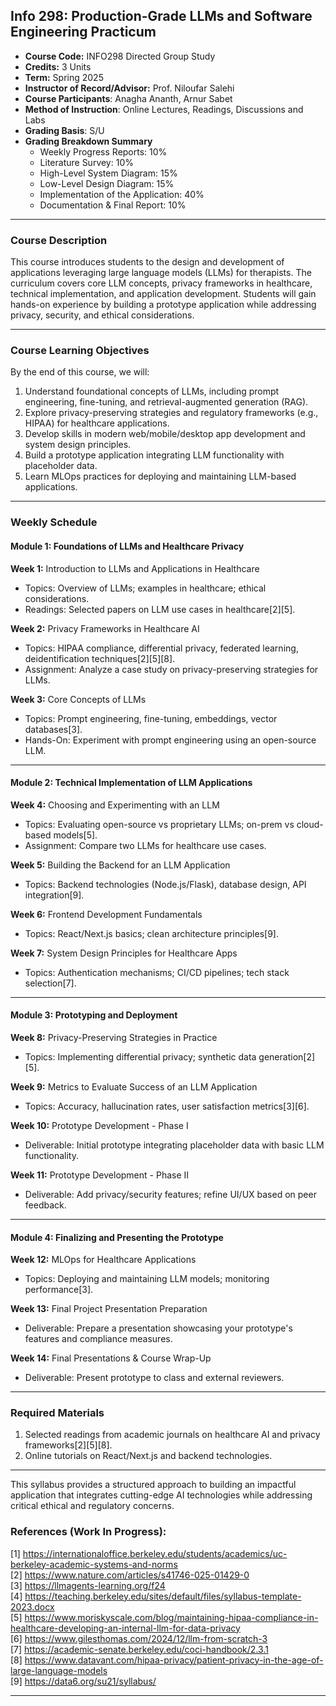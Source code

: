 
## Info 298:  Production-Grade LLMs and Software Engineering Practicum
- **Course Code:** INFO298 Directed Group Study  
- **Credits:** 3 Units  
- **Term:** Spring 2025  
- **Instructor of Record/Advisor:** Prof. Niloufar Salehi 
- **Course Participants**: Anagha Ananth, Arnur Sabet 
- **Method of Instruction**: Online Lectures, Readings, Discussions and Labs 
- **Grading Basis**: S/U 
- **Grading Breakdown Summary**
    - Weekly Progress Reports: 10%
    - Literature Survey: 10%
    - High-Level System Diagram: 15%
    - Low-Level Design Diagram: 15%
    - Implementation of the Application: 40%
    - Documentation & Final Report: 10%
---

### **Course Description**
This course introduces students to the design and development of applications leveraging large language models (LLMs) for therapists. The curriculum covers core LLM concepts, privacy frameworks in healthcare, technical implementation, and application development. Students will gain hands-on experience by building a prototype application while addressing privacy, security, and ethical considerations.

---

### **Course Learning Objectives**
By the end of this course, we will:  
1. Understand foundational concepts of LLMs, including prompt engineering, fine-tuning, and retrieval-augmented generation (RAG).  
2. Explore privacy-preserving strategies and regulatory frameworks (e.g., HIPAA) for healthcare applications.  
3. Develop skills in modern web/mobile/desktop app development and system design principles.  
4. Build a prototype application integrating LLM functionality with placeholder data.  
5. Learn MLOps practices for deploying and maintaining LLM-based applications.  

<!---
### **Course Structure**
- **Lectures:** 3 hours per week (14 weeks).  
- **Out-of-Class Work:** 10 hours per week (readings, assignments, project work).  
- **Deliverables:** Weekly assignments, midterm project proposal, final prototype presentation. -->
---

### **Weekly Schedule**

#### **Module 1: Foundations of LLMs and Healthcare Privacy**  
**Week 1:** Introduction to LLMs and Applications in Healthcare  
- Topics: Overview of LLMs; examples in healthcare; ethical considerations.  
- Readings: Selected papers on LLM use cases in healthcare[2][5].  

**Week 2:** Privacy Frameworks in Healthcare AI  
- Topics: HIPAA compliance, differential privacy, federated learning, deidentification techniques[2][5][8].  
- Assignment: Analyze a case study on privacy-preserving strategies for LLMs.

**Week 3:** Core Concepts of LLMs  
- Topics: Prompt engineering, fine-tuning, embeddings, vector databases[3].  
- Hands-On: Experiment with prompt engineering using an open-source LLM.

---

#### **Module 2: Technical Implementation of LLM Applications**  
**Week 4:** Choosing and Experimenting with an LLM  
- Topics: Evaluating open-source vs proprietary LLMs; on-prem vs cloud-based models[5].  
- Assignment: Compare two LLMs for healthcare use cases.

**Week 5:** Building the Backend for an LLM Application  
- Topics: Backend technologies (Node.js/Flask), database design, API integration[9].  

**Week 6:** Frontend Development Fundamentals  
- Topics: React/Next.js basics; clean architecture principles[9].  

**Week 7:** System Design Principles for Healthcare Apps  
- Topics: Authentication mechanisms; CI/CD pipelines; tech stack selection[7].  

---

#### **Module 3: Prototyping and Deployment**  
**Week 8:** Privacy-Preserving Strategies in Practice  
- Topics: Implementing differential privacy; synthetic data generation[2][5].  

**Week 9:** Metrics to Evaluate Success of an LLM Application  
- Topics: Accuracy, hallucination rates, user satisfaction metrics[3][6].  

**Week 10:** Prototype Development - Phase I  
- Deliverable: Initial prototype integrating placeholder data with basic LLM functionality.

**Week 11:** Prototype Development - Phase II  
- Deliverable: Add privacy/security features; refine UI/UX based on peer feedback.

---

#### **Module 4: Finalizing and Presenting the Prototype**  
**Week 12:** MLOps for Healthcare Applications  
- Topics: Deploying and maintaining LLM models; monitoring performance[3].  

**Week 13:** Final Project Presentation Preparation  
- Deliverable: Prepare a presentation showcasing your prototype's features and compliance measures.

**Week 14:** Final Presentations & Course Wrap-Up  
- Deliverable: Present prototype to class and external reviewers.

---

### **Required Materials**
1. Selected readings from academic journals on healthcare AI and privacy frameworks[2][5][8].  
2. Online tutorials on React/Next.js and backend technologies.  

---

This syllabus provides a structured approach to building an impactful application that integrates cutting-edge AI technologies while addressing critical ethical and regulatory concerns.

### References (Work In Progress):
[1] https://internationaloffice.berkeley.edu/students/academics/uc-berkeley-academic-systems-and-norms  
[2] https://www.nature.com/articles/s41746-025-01429-0  
[3] https://llmagents-learning.org/f24  
[4] https://teaching.berkeley.edu/sites/default/files/syllabus-template-2023.docx  
[5] https://www.moriskyscale.com/blog/maintaining-hipaa-compliance-in-healthcare-developing-an-internal-llm-for-data-privacy  
[6] https://www.gilesthomas.com/2024/12/llm-from-scratch-3  
[7] https://academic-senate.berkeley.edu/coci-handbook/2.3.1  
[8] https://www.datavant.com/hipaa-privacy/patient-privacy-in-the-age-of-large-language-models  
[9] https://data6.org/su21/syllabus/

---
